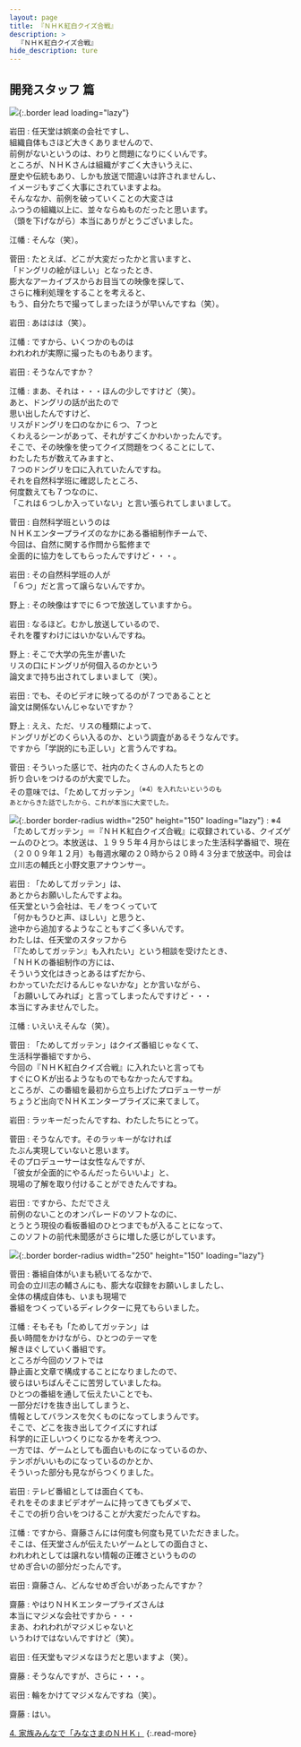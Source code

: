 ```yaml
---
layout: page
title: 『ＮＨＫ紅白クイズ合戦』
description: >
  『ＮＨＫ紅白クイズ合戦』
hide_description: ture
---
```


## 開発スタッフ 篇

![](/interviews/jp/wii/rqij/vol2/img/mainvisual3.jpg){:.border lead loading="lazy"}

岩田
: 任天堂は娯楽の会社ですし、<br>組織自体もさほど大きくありませんので、<br>前例がないというのは、わりと問題になりにくいんです。<br>ところが、ＮＨＫさんは組織がすごく大きいうえに、<br>歴史や伝統もあり、しかも放送で間違いは許されませんし、<br>イメージもすごく大事にされていますよね。<br>そんななか、前例を破っていくことの大変さは<br>ふつうの組織以上に、並々ならぬものだったと思います。<br>（頭を下げながら）本当にありがとうございました。

江幡
: そんな（笑）。

菅田
: たとえば、どこが大変だったかと言いますと、<br>「ドングリの絵がほしい」となったとき、<br>膨大なアーカイブスからお目当ての映像を探して、<br>さらに権利処理をすることを考えると、<br>もう、自分たちで撮ってしまったほうが早いんですね（笑）。

岩田
: あははは（笑）。

江幡
: ですから、いくつかのものは<br>われわれが実際に撮ったものもあります。

岩田
: そうなんですか？

江幡
: まあ、それは・・・ほんの少しですけど（笑）。<br>あと、ドングリの話が出たので<br>思い出したんですけど、<br>リスがドングリを口のなかに６つ、７つと<br>くわえるシーンがあって、それがすごくかわいかったんです。<br>そこで、その映像を使ってクイズ問題をつくることにして、<br>わたしたちが数えてみますと、<br>７つのドングリを口に入れていたんですね。<br>それを自然科学班に確認したところ、<br>何度数えても７つなのに、<br>「これは６つしか入っていない」と言い張られてしまいまして。

菅田
: 自然科学班というのは<br>ＮＨＫエンタープライズのなかにある番組制作チームで、<br>今回は、自然に関する作問から監修まで<br>全面的に協力をしてもらったんですけど・・・。

岩田
: その自然科学班の人が<br>「６つ」だと言って譲らないんですか。

野上
: その映像はすでに６つで放送していますから。

岩田
: なるほど。むかし放送しているので、<br>それを覆すわけにはいかないんですね。

野上
: そこで大学の先生が書いた<br>リスの口にドングリが何個入るのかという<br>論文まで持ち出されてしまいまして（笑）。

岩田
: でも、そのビデオに映ってるのが７つであることと<br>論文は関係ないんじゃないですか？

野上
: ええ、ただ、リスの種類によって、<br>ドングリがどのくらい入るのか、という調査があるそうなんです。<br>ですから「学説的にも正しい」と言うんですね。

菅田
: そういった感じで、社内のたくさんの人たちとの<br>折り合いをつけるのが大変でした。<br>その意味では、「ためしてガッテン」<SUP>（※4）を入れたいというのも<br>あとからきた話でしたから、これが本当に大変でした。

![](/interviews/jp/wii/rqij/vol2/img/photo8.jpg){:.border border-radius width="250" height="150" loading="lazy"}
: ※4「ためしてガッテン」＝『ＮＨＫ紅白クイズ合戦』に収録されている、クイズゲームのひとつ。本放送は、１９９５年４月からはじまった生活科学番組で、現在（２００９年１２月）も毎週水曜の２０時から２０時４３分まで放送中。司会は立川志の輔氏と小野文恵アナウンサー。

岩田
: 「ためしてガッテン」は、<br>あとからお願いしたんですよね。<br>任天堂という会社は、モノをつくっていて<br>「何かもうひと声、ほしい」と思うと、<br>途中から追加するようなこともすごく多いんです。<br>わたしは、任天堂のスタッフから<br>「『ためしてガッテン』も入れたい」という相談を受けたとき、<br>「ＮＨＫの番組制作の方には、<br>そういう文化はきっとあるはずだから、<br>わかっていただけるんじゃないかな」とか言いながら、<br>「お願いしてみれば」と言ってしまったんですけど・・・<br>本当にすみませんでした。

江幡
: いえいえそんな（笑）。

菅田
: 「ためしてガッテン」はクイズ番組じゃなくて、<br>生活科学番組ですから、<br>今回の『ＮＨＫ紅白クイズ合戦』に入れたいと言っても<br>すぐにＯＫが出るようなものでもなかったんですね。<br>ところが、この番組を最初から立ち上げたプロデューサーが<br>ちょうど出向でＮＨＫエンタープライズに来てまして。

岩田
: ラッキーだったんですね、わたしたちにとって。

菅田
: そうなんです。そのラッキーがなければ<br>たぶん実現していないと思います。<br>そのプロデューサーは女性なんですが、<br>「彼女が全面的にやるんだったらいいよ」と、<br>現場の了解を取り付けることができたんですね。

岩田
: ですから、ただでさえ<br>前例のないことのオンパレードのソフトなのに、<br>とうとう現役の看板番組のひとつまでもが入ることになって、<br>このソフトの前代未聞感がさらに増した感じがしています。

![](/interviews/jp/wii/rqij/vol2/img/photo9.jpg){:.border border-radius width="250" height="150" loading="lazy"}

菅田
: 番組自体がいまも続いてるなかで、<br>司会の立川志の輔さんにも、膨大な収録をお願いしましたし、<br>全体の構成自体も、いまも現場で<br>番組をつくっているディレクターに見てもらいました。

江幡
: そもそも「ためしてガッテン」は<br>長い時間をかけながら、ひとつのテーマを<br>解きほぐしていく番組です。<br>ところが今回のソフトでは<br>静止画と文章で構成することになりましたので、<br>彼らはいちばんそこに苦労していましたね。<br>ひとつの番組を通して伝えたいことでも、<br>一部分だけを抜き出してしまうと、<br>情報としてバランスを欠くものになってしまうんです。<br>そこで、どこを抜き出してクイズにすれば<br>科学的に正しいつくりになるかを考えつつ、<br>一方では、ゲームとしても面白いものになっているのか、<br>テンポがいいものになっているのかとか、<br>そういった部分も見ながらつくりました。

岩田
: テレビ番組としては面白くても、<br>それをそのままビデオゲームに持ってきてもダメで、<br>そこでの折り合いをつけることが大変だったんですね。

江幡
: ですから、齋藤さんには何度も何度も見ていただきました。<br>そこは、任天堂さんが伝えたいゲームとしての面白さと、<br>われわれとしては譲れない情報の正確さというものの<br>せめぎ合いの部分だったんです。

岩田
: 齋藤さん、どんなせめぎ合いがあったんですか？

齋藤
: やはりＮＨＫエンタープライズさんは<br>本当にマジメな会社ですから・・・<br>まあ、われわれがマジメじゃないと<br>いうわけではないんですけど（笑）。

岩田
: 任天堂もマジメなほうだと思いますよ（笑）。

齋藤
: そうなんですが、さらに・・・。

岩田
: 輪をかけてマジメなんですね（笑）。

齋藤
: はい。

[4. 家族みんなで「みなさまのＮＨＫ」](4.md)
{:.read-more}

